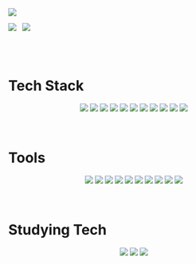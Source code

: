 <img src="https://capsule-render.vercel.app/api?type=waving&color=auto&height=400&section=header&text=Sioria's&nbsp;GitHub&fontSize=90&desc=Thanks&nbsp;for&nbsp;your&nbsp;visit" />
<br>

<img src="https://github-readme-stats.vercel.app/api?username=Sioria-Yu&show_icons=true&theme=radical">&nbsp;&nbsp;&nbsp;<img src="https://github-readme-stats.vercel.app/api/top-langs/?username=Sioria-Yu&layout=compact&theme=radical">
<br>
<br>
<br>
<br>
<h1>Tech Stack</h1>
<div align="center">
	<img src="https://img.shields.io/badge/Java-007396?style=flat&logo=Java&logoColor=white" />
	<img src="https://img.shields.io/badge/Spring-6DB33F?style=flat&logo=Spring&logoColor=white" />
	<img src="https://img.shields.io/badge/SpringBoot-6DB33F?style=flat&logo=Spring&logoColor=white" />
	<img src="https://img.shields.io/badge/Jsp-007396?style=flat&logo=Spring&logoColor=white" />
	<img src="https://img.shields.io/badge/JQuery-0769AD?style=flat&logo=JQuery&logoColor=white" />
	<img src="https://img.shields.io/badge/JPA-9666C?style=flat&logo=Hibernate&logoColor=white" />
	<img src="https://img.shields.io/badge/Mybatis-9666C?style=flat&logoColor=white" />
	<img src="https://img.shields.io/badge/Javascript-F7DF1E?style=flat&logo=JAVASCRIPT&logoColor=white" />
	<img src="https://img.shields.io/badge/Oracle-F80000?style=flat&logo=oracle&logoColor=white" />
	<img src="https://img.shields.io/badge/MySql-4479A1?style=flat&logo=mysql&logoColor=white" />
	<img src="https://img.shields.io/badge/PostgreSql-4169E1?style=flat&logo=postgresql&logoColor=white" />
</div>
<br>
<br>
<h1>Tools</h1>
<div align="center">
	<img src="https://img.shields.io/badge/IntelliJ IDEA-0071C5?style=flat&logo=intellijidea&logoColor=white" />
	<img src="https://img.shields.io/badge/Eclipse Ide-2C2255?style=flat&logo=eclipseide&logoColor=white" />
	<img src="https://img.shields.io/badge/DataGrip-000000?style=flat&logo=DataGrip&logoColor=white" />
	<img src="https://img.shields.io/badge/DBeaver-2C2255?style=flat&logo=DBeaver&logoColor=white" />
	<img src="https://img.shields.io/badge/GitHub-181717?style=flat&logo=GitHub&logoColor=white" />
	<img src="https://img.shields.io/badge/SVN-809CC9?style=flat&logo=subversion&logoColor=white" />
	<img src="https://img.shields.io/badge/Tomcat-F8DC75?style=flat&logo=apachetomcat&logoColor=white" />
	<img src="https://img.shields.io/badge/Gradle-02303A?style=flat&logo=gradle&logoColor=white" />
	<img src="https://img.shields.io/badge/Docker-2496ED?style=flat&logo=Docker&logoColor=white" />
	<img src="https://img.shields.io/badge/Jenkins-D24939?style=flat&logo=jenkins&logoColor=white" />
</div>
<br>
<br>
<h1>Studying Tech</h1>
<div align="center">
	<img src="https://img.shields.io/badge/React-61DAFB?style=flat&logo=React&logoColor=white" />
	<img src="https://img.shields.io/badge/Elastic Search-005571?style=flat&logo=elasticsearch&logoColor=white" />
	<img src="https://img.shields.io/badge/Hadoop-66CCFF?style=flat&logo=apachehadoop&logoColor=white" />
</div>
